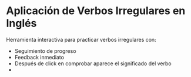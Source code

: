 # Aplicación de Verbos Irregulares en Inglés


Herramienta interactiva para practicar verbos irregulares con:
- Seguimiento de progreso
- Feedback inmediato
- Después de click en comprobar aparece el significado del verbo
- 

